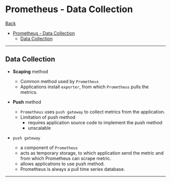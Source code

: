 # Prometheus - Data Collection

[Back](../index.md)

- [Prometheus - Data Collection](#prometheus---data-collection)
  - [Data Collection](#data-collection)

---

## Data Collection

- **Scaping** method

  - Common method used by `Prometheus`
  - Applications install `exporter`, from which `Prometheus` pulls the metrics.

- **Push** method

  - `Prometheus` uses `push gateway` to collect metrics from the application.
  - Limitation of push method
    - requires application source code to implement the push method
    - unscalable

- `push gateway`
  - a component of `Prometheus`
  - acts as temporary storage, to which application send the metric and from which Prometheus can scrape metric.
  - allows applications to use push method.
  - Prometheus is always a pull time series database.

---
